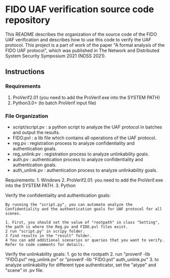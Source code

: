 # FIDO UAF verification source code repository
This README describes the organization of the source code of the FIDO UAF verification and describes how to use this code to verify the UAF protocol.
This project is a part of work of the paper "A formal analysis of the FIDO UAF protocol", which was published in The Network and Distributed System Security Symposium 2021 (NDSS 2021).

## Instructions

### Requirements

1. ProVerif2.01 (you need to add the ProVerif.exe into the SYSTEM PATH)
2. Python3.0+ (to batch ProVerif input file)

### File Organization

- script/script.pv : a python script to analyze the UAF protocol in batches and output the results.
- FIDO.pvl : a lib file which contains all operations of the UAF protocol.
- reg.pv : registration process to analyze confidentiality and authentication goals.
- reg_unlink.pv : registration process to analyze unlinkability goals.
- auth.pv : authentication process to analyze confidentiality and authentication goals.
- auth_unlink.pv : authentication process to analyze unlinkability goals.


Requirements:
	1. Windows
	2. ProVerif2.01: you need to add the ProVerif.exe into the SYSTEM PATH.
	3. Python


Verify the confidentiality and authentication goals:

	By running the "script.py", you can automate analyze the Confidentiality and the authentication goals for UAF protocol for all scenes.

	1. First, you should set the value of "rootpath" in class "Setting", the path is where the Reg.pv and FIDO.pvl files exist.
	2 run "script.py" in scripy folder.
	3 find results in the "result" folder.
	4 You can add additional scenarios or queries that you want to verify. Refer to code comments for details.
	
	
	
Verify the unlinkability goals:
	1. go to the rootpath
	2. run "proverif -lib "FIDO.pvl" reg_unlink.pv" or "proverif -lib "FIDO.pvl" auth_unlink.pv"
	3. to analyze unlinkability for different type authenticator, set the "atype" and "scene" in .pv file.

	